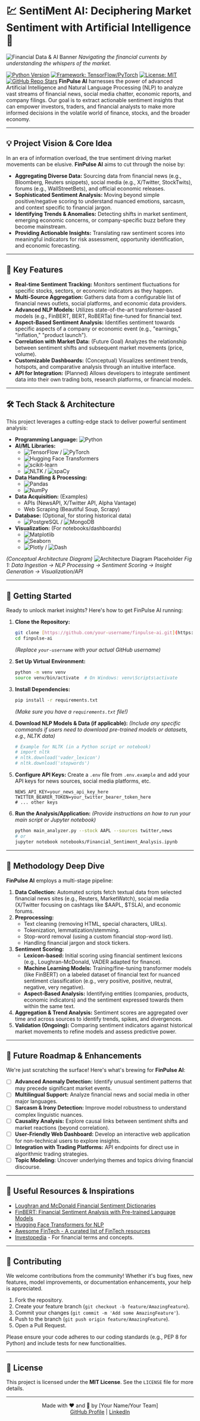 # 💹 SentiMent AI: Deciphering Market Sentiment with Artificial Intelligence 🤖

![Financial Data & AI Banner](https://images.unsplash.com/photo-1611974789855-9c2a0a7236a3?ixlib=rb-4.0.3&ixid=M3wxMjA3fDB8MHxwaG90by1wYWdlfHx8fGVufDB8fHx8fA%3D%3D&auto=format&fit=crop&w=1200&q=80)
*Navigating the financial currents by understanding the whispers of the market.*

[![Python Version](https://img.shields.io/badge/python-3.9%2B-blue.svg?style=for-the-badge&logo=python&logoColor=white)](https://python.org)
[![Framework: TensorFlow/PyTorch](https://img.shields.io/badge/AI%20Framework-TensorFlow%20%7C%20PyTorch-orange?style=for-the-badge&logo=tensorflow)](https://www.tensorflow.org/) [![License: MIT](https://img.shields.io/badge/License-MIT-green.svg?style=for-the-badge)](https://opensource.org/licenses/MIT)
[![GitHub Repo Stars](https://img.shields.io/github/stars/your-username/finpulse-ai?style=social&label=Star&maxAge=2592000)](https://github.com/your-username/finpulse-ai/stargazers) **FinPulse AI** harnesses the power of advanced Artificial Intelligence and Natural Language Processing (NLP) to analyze vast streams of financial news, social media chatter, economic reports, and company filings. Our goal is to extract actionable sentiment insights that can empower investors, traders, and financial analysts to make more informed decisions in the volatile world of finance, stocks, and the broader economy.

---

## 💡 Project Vision & Core Idea

In an era of information overload, the true sentiment driving market movements can be elusive. **FinPulse AI** aims to cut through the noise by:

* **Aggregating Diverse Data:** Sourcing data from financial news (e.g., Bloomberg, Reuters snippets), social media (e.g., X/Twitter, StockTwits), forums (e.g., WallStreetBets), and official economic releases.
* **Sophisticated Sentiment Analysis:** Moving beyond simple positive/negative scoring to understand nuanced emotions, sarcasm, and context specific to financial jargon.
* **Identifying Trends & Anomalies:** Detecting shifts in market sentiment, emerging economic concerns, or company-specific buzz before they become mainstream.
* **Providing Actionable Insights:** Translating raw sentiment scores into meaningful indicators for risk assessment, opportunity identification, and economic forecasting.

---

## 🌟 Key Features

* **Real-time Sentiment Tracking:** Monitors sentiment fluctuations for specific stocks, sectors, or economic indicators as they happen.
* **Multi-Source Aggregation:** Gathers data from a configurable list of financial news outlets, social platforms, and economic data providers.
* **Advanced NLP Models:** Utilizes state-of-the-art transformer-based models (e.g., FinBERT, BERT, RoBERTa) fine-tuned for financial text.
* **Aspect-Based Sentiment Analysis:** Identifies sentiment towards specific aspects of a company or economic event (e.g., "earnings," "inflation," "product launch").
* **Correlation with Market Data:** (Future Goal) Analyzes the relationship between sentiment shifts and subsequent market movements (price, volume).
* **Customizable Dashboards:** (Conceptual) Visualizes sentiment trends, hotspots, and comparative analysis through an intuitive interface.
* **API for Integration:** (Planned) Allows developers to integrate sentiment data into their own trading bots, research platforms, or financial models.

---

## 🛠️ Tech Stack & Architecture

This project leverages a cutting-edge stack to deliver powerful sentiment analysis:

* **Programming Language:** ![Python](https://img.shields.io/badge/Python-3776AB?style=flat-square&logo=python&logoColor=white)
* **AI/ML Libraries:**
    * ![TensorFlow](https://img.shields.io/badge/TensorFlow-FF6F00?style=flat-square&logo=tensorflow&logoColor=white) / ![PyTorch](https://img.shields.io/badge/PyTorch-EE4C2C?style=flat-square&logo=pytorch&logoColor=white)
    * ![Hugging Face Transformers](https://img.shields.io/badge/🤗%20Transformers-FFD21E?style=flat-square)
    * ![scikit-learn](https://img.shields.io/badge/scikit--learn-F7931E?style=flat-square&logo=scikit-learn&logoColor=white)
    * ![NLTK](https://img.shields.io/badge/NLTK-306998?style=flat-square&logo=nltk&logoColor=white) / ![spaCy](https://img.shields.io/badge/spaCy-09A3D5?style=flat-square&logo=spacy&logoColor=white)
* **Data Handling & Processing:**
    * ![Pandas](https://img.shields.io/badge/Pandas-150458?style=flat-square&logo=pandas&logoColor=white)
    * ![NumPy](https://img.shields.io/badge/NumPy-013243?style=flat-square&logo=numpy&logoColor=white)
* **Data Acquisition:** (Examples)
    * APIs (NewsAPI, X/Twitter API, Alpha Vantage)
    * Web Scraping (Beautiful Soup, Scrapy)
* **Database:** (Optional, for storing historical data)
    * ![PostgreSQL](https://img.shields.io/badge/PostgreSQL-316192?style=flat-square&logo=postgresql&logoColor=white) / ![MongoDB](https://img.shields.io/badge/MongoDB-4EA94B?style=flat-square&logo=mongodb&logoColor=white)
* **Visualization:** (For notebooks/dashboards)
    * ![Matplotlib](https://img.shields.io/badge/Matplotlib-11557C?style=flat-square&logo=matplotlib&logoColor=white)
    * ![Seaborn](https://img.shields.io/badge/Seaborn-2678B2?style=flat-square&logo=seaborn&logoColor=white)
    * ![Plotly](https://img.shields.io/badge/Plotly-3F4F75?style=flat-square&logo=plotly&logoColor=white) / ![Dash](https://img.shields.io/badge/Dash-0074D9?style=flat-square&logo=plotly&logoColor=white)

*(Conceptual Architecture Diagram)*
![Architecture Diagram Placeholder](https://via.placeholder.com/800x400?text=FinPulse+AI+Conceptual+Architecture)
*Fig 1: Data Ingestion -> NLP Processing -> Sentiment Scoring -> Insight Generation -> Visualization/API*

---

## 🚀 Getting Started

Ready to unlock market insights? Here's how to get FinPulse AI running:

1.  **Clone the Repository:**
    ```bash
    git clone [https://github.com/your-username/finpulse-ai.git](https://github.com/your-username/finpulse-ai.git)
    cd finpulse-ai
    ```
    *(Replace `your-username` with your actual GitHub username)*

2.  **Set Up Virtual Environment:**
    ```bash
    python -m venv venv
    source venv/bin/activate  # On Windows: venv\Scripts\activate
    ```

3.  **Install Dependencies:**
    ```bash
    pip install -r requirements.txt
    ```
    *(Make sure you have a `requirements.txt` file!)*

4.  **Download NLP Models & Data (if applicable):**
    *(Include any specific commands if users need to download pre-trained models or datasets, e.g., NLTK data)*
    ```python
    # Example for NLTK (in a Python script or notebook)
    # import nltk
    # nltk.download('vader_lexicon')
    # nltk.download('stopwords')
    ```

5.  **Configure API Keys:**
    Create a `.env` file from `.env.example` and add your API keys for news sources, social media platforms, etc.
    ```
    NEWS_API_KEY=your_news_api_key_here
    TWITTER_BEARER_TOKEN=your_twitter_bearer_token_here
    # ... other keys
    ```

6.  **Run the Analysis/Application:**
    *(Provide instructions on how to run your main script or Jupyter notebook)*
    ```bash
    python main_analyzer.py --stock AAPL --sources twitter,news
    # or
    jupyter notebook notebooks/Financial_Sentiment_Analysis.ipynb
    ```

---

## 🔬 Methodology Deep Dive

**FinPulse AI** employs a multi-stage pipeline:

1.  **Data Collection:** Automated scripts fetch textual data from selected financial news sites (e.g., Reuters, MarketWatch), social media (X/Twitter focusing on cashtags like $AAPL, $TSLA), and economic forums.
2.  **Preprocessing:**
    * Text cleaning (removing HTML, special characters, URLs).
    * Tokenization, lemmatization/stemming.
    * Stop-word removal (using a custom financial stop-word list).
    * Handling financial jargon and stock tickers.
3.  **Sentiment Scoring:**
    * **Lexicon-based:** Initial scoring using financial sentiment lexicons (e.g., Loughran-McDonald, VADER adapted for finance).
    * **Machine Learning Models:** Training/fine-tuning transformer models (like FinBERT) on a labeled dataset of financial text for nuanced sentiment classification (e.g., very positive, positive, neutral, negative, very negative).
    * **Aspect-Based Analysis:** Identifying entities (companies, products, economic indicators) and the sentiment expressed towards them within the same text.
4.  **Aggregation & Trend Analysis:** Sentiment scores are aggregated over time and across sources to identify trends, spikes, and divergences.
5.  **Validation (Ongoing):** Comparing sentiment indicators against historical market movements to refine models and assess predictive power.

---

## 🔮 Future Roadmap & Enhancements

We're just scratching the surface! Here's what's brewing for **FinPulse AI**:

* [ ] **Advanced Anomaly Detection:** Identify unusual sentiment patterns that may precede significant market events.
* [ ] **Multilingual Support:** Analyze financial news and social media in other major languages.
* [ ] **Sarcasm & Irony Detection:** Improve model robustness to understand complex linguistic nuances.
* [ ] **Causality Analysis:** Explore causal links between sentiment shifts and market reactions (beyond correlation).
* [ ] **User-Friendly Web Dashboard:** Develop an interactive web application for non-technical users to explore insights.
* [ ] **Integration with Trading Platforms:** API endpoints for direct use in algorithmic trading strategies.
* [ ] **Topic Modeling:** Uncover underlying themes and topics driving financial discourse.

---

## 🔗 Useful Resources & Inspirations

* [Loughran and McDonald Financial Sentiment Dictionaries](https://sraf.nd.edu/textual-analysis/resources/)
* [FinBERT: Financial Sentiment Analysis with Pre-trained Language Models](https://arxiv.org/abs/1908.10063)
* [Hugging Face Transformers for NLP](https://huggingface.co/transformers/)
* [Awesome FinTech - A curated list of FinTech resources](https://github.com/GitEinReisender/financial-engineering-simplified/blob/main/related-awesome-lists/awesome-fintech.md)
* [Investopedia](https://www.investopedia.com/) - For financial terms and concepts.

---

## 🤝 Contributing

We welcome contributions from the community! Whether it's bug fixes, new features, model improvements, or documentation enhancements, your help is appreciated.

1.  Fork the repository.
2.  Create your feature branch (`git checkout -b feature/AmazingFeature`).
3.  Commit your changes (`git commit -m 'Add some AmazingFeature'`).
4.  Push to the branch (`git push origin feature/AmazingFeature`).
5.  Open a Pull Request.

Please ensure your code adheres to our coding standards (e.g., PEP 8 for Python) and include tests for new functionalities.

---

## 📜 License

This project is licensed under the **MIT License**. See the `LICENSE` file for more details.

---

<p align="center">
  Made with ❤️ and 🧠 by [Your Name/Your Team]
  <br>
  <a href="https://github.com/your-username">GitHub Profile</a> | <a href="https://www.linkedin.com/in/your-linkedin-profile/">LinkedIn</a> </p>
